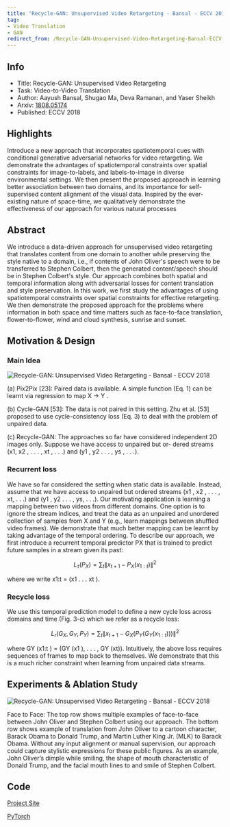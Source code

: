 ```yaml
---
title: "Recycle-GAN: Unsupervised Video Retargeting - Bansal - ECCV 2018"
tag:
- Video Translation
- GAN
redirect_from: /Recycle-GAN-Unsupervised-Video-Retargeting-Bansal-ECCV-2018.html
---
```




## Info

- Title: Recycle-GAN: Unsupervised Video Retargeting
- Task: Video-to-Video Translation
- Author: Aayush Bansal, Shugao Ma, Deva Ramanan, and Yaser Sheikh
- Arxiv: [1808.05174](https://arxiv.org/abs/1808.05174)
- Published: ECCV 2018

## Highlights

Introduce a new approach that incorporates spatiotemporal cues with conditional generative adversarial networks for video retargeting. We demonstrate the advantages of spatiotemporal constraints over spatial constraints for image-to-labels, and labels-to-image in diverse environmental settings. We then present the proposed approach in learning better association between two domains, and its importance for self-supervised content alignment of the visual data. Inspired by the ever-existing nature of space-time, we qualitatively demonstrate the effectiveness of our approach for various natural processes

## Abstract

We introduce a data-driven approach for unsupervised video retargeting that translates content from one domain to another while preserving the style native to a domain, i.e., if contents of John Oliver's speech were to be transferred to Stephen Colbert, then the generated content/speech should be in Stephen Colbert's style. Our approach combines both spatial and temporal information along with adversarial losses for content translation and style preservation. In this work, we first study the advantages of using spatiotemporal constraints over spatial constraints for effective retargeting. We then demonstrate the proposed approach for the problems where information in both space and time matters such as face-to-face translation, flower-to-flower, wind and cloud synthesis, sunrise and sunset.

## Motivation & Design

### Main Idea

![Recycle-GAN: Unsupervised Video Retargeting - Bansal - ECCV 2018](https://i.imgur.com/VYdL5T5.jpg)

<script async src="https://pagead2.googlesyndication.com/pagead/js/adsbygoogle.js"></script>
<ins class="adsbygoogle"
     style="display:block; text-align:center;"
     data-ad-layout="in-article"
     data-ad-format="fluid"
     data-ad-client="ca-pub-4466575858054752"
     data-ad-slot="8787986126"></ins>
<script>
     (adsbygoogle = window.adsbygoogle || []).push({});
</script>


(a) Pix2Pix [23]: Paired data is available. A simple function (Eq. 1) can be
learnt via regression to map X → Y .

(b) Cycle-GAN [53]: The data is not paired
in this setting. Zhu et al. [53] proposed to use cycle-consistency loss (Eq. 3) to deal
with the problem of unpaired data. 

(c) Recycle-GAN: The approaches so far have
considered independent 2D images only. Suppose we have access to unpaired but or-
dered streams (x1, x2 , . . . , xt , . . .) and (y1 , y2 . . . , ys , . . .).

### Recurrent loss

We have so far considered the setting when static data is available. Instead, assume that we have access to unpaired but ordered streams (x1 , x2 , . . . , xt, . . .) and (y1 , y2 . . . , ys, . . .). Our motivating application is learning a mapping between two videos from different domains. One option is to ignore the stream indices, and treat the data as an unpaired and unordered collection of samples from X and Y (e.g., learn mappings between shuffled video frames). We demonstrate that much better mapping can be learnt by taking advantage of the temporal ordering. To describe our approach, we first introduce a recurrent temporal predictor PX that is trained to predict future samples in a stream given its past:

$$
L_{\tau}\left(P_{X}\right)=\sum_{t}\left\|x_{t+1}-P_{X}\left(x_{1 : t}\right)\right\|^{2}
$$

where we write x1:t = (x1 . . . xt ).

### Recycle loss

We use this temporal prediction model to define a new cycle loss
across domains and time (Fig. 3-c) which we refer as a recycle loss:

$$
L_{r}\left(G_{X}, G_{Y}, P_{Y}\right)=\sum_{t}\left\|x_{t+1}-G_{X}\left(P_{Y}\left(G_{Y}\left(x_{1 : t}\right)\right)\right)\right\|^{2}
$$

where GY (x1:t ) = (GY (x1 ), . . . , GY (xt)). Intuitively, the above loss requires sequences of frames to map back to themselves. We demonstrate that this is a much richer constraint when learning from unpaired data streams.

## Experiments & Ablation Study

![Recycle-GAN: Unsupervised Video Retargeting - Bansal - ECCV 2018](https://i.imgur.com/rCKo9Uz.jpg)


Face to Face: The top row shows multiple examples of face-to-face between John Oliver and Stephen Colbert using our approach. The bottom row shows example of translation from John Oliver to a cartoon character, Barack Obama to Donald Trump, and Martin Luther King Jr. (MLK) to Barack Obama. Without any input alignment or manual supervision, our approach could capture stylistic expressions for these public figures. As an example, John Oliver’s dimple while smiling, the shape of mouth characteristic of Donald Trump, and the facial mouth lines to and smile of Stephen
Colbert.

## Code

[Project Site]([http://www.cs.cmu.edu/~aayushb/Recycle-GAN/](http://www.cs.cmu.edu/~aayushb/Recycle-GAN/))

[PyTorch]([https://github.com/aayushbansal/Recycle-GAN](https://github.com/aayushbansal/Recycle-GAN))

<script async src="https://pagead2.googlesyndication.com/pagead/js/adsbygoogle.js"></script>
<ins class="adsbygoogle"
     style="display:block; text-align:center;"
     data-ad-layout="in-article"
     data-ad-format="fluid"
     data-ad-client="ca-pub-4466575858054752"
     data-ad-slot="8787986126"></ins>
<script>
     (adsbygoogle = window.adsbygoogle || []).push({});
</script>

